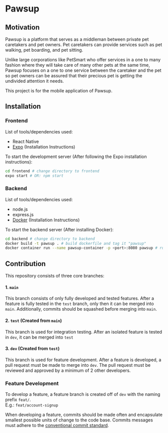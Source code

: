 # Pawsup

## Motivation
Pawsup is a platform that serves as a middleman between private pet caretakers and pet owners. Pet caretakers can provide services such as pet walking, pet boarding, and pet sitting.  

Unlike large corporations like PetSmart who offer services in a one to many fashion where they will take care of many other pets at the same time, Pawsup focuses on a one to one service between the caretaker and the pet so pet owners can be assured that their precious pet is getting the undivided attention it needs.  

This project is for the mobile application of Pawsup.

## Installation
### Frontend
List of tools/dependencies used:
- React Native
- [Expo](https://docs.expo.dev/get-started/installation/) (Installation Instructions)

To start the development server (After following the Expo installation instructions):
```bash
cd frontend # change directory to frontend
expo start # OR: npm start
```
### Backend
List of tools/dependencies used:
- node.js
- express.js
- [Docker](https://docs.docker.com/get-docker/) (Installation Instructions)

To start the backend server (After installing Docker):
```bash
cd backend # change directory to backend
docker build -t pawsup . # build dockerfile and tag it "pawsup"
docker container run --name pawsup-container -p <port>:8080 pawsup # run container and expose the <port> port externally
```

## Contribution
This repository consists of three core branches:
#### 1. `main`
This branch consists of only fully developed and tested features. After a feature is fully tested in the `test` branch, only then it can be merged into `main`. Additionally, commits should be squashed before merging into `main`.

#### 2. `test` (Created from `main`)
This branch is used for integration testing. After an isolated feature is tested in `dev`, it can be merged into `test`

#### 3. `dev` (Created from `test`)
This branch is used for feature development. After a feature is developed, a pull request must be made to merge into `dev`. The pull request must be reviewed and approved by a minimum of 2 other developers.

### Feature Development
To develop a feature, a feature branch is created off of `dev` with the naming prefix `feat/`.  
E.g.: `feat/account-signup`

When developing a feature, commits should be made often and encapsulate smallest possible units of change to the code base. Commits messages must adhere to the [conventional commit standard](https://www.conventionalcommits.org/en/v1.0.0/).
